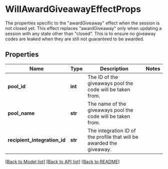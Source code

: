 # WillAwardGiveawayEffectProps

The properties specific to the \"awardGiveaway\" effect when the session is not closed yet. This effect replaces \"awardGiveaway\" only when updating a session with any state other than \"closed\". This is to ensure no giveaway codes are leaked when they are still not guaranteed to be awarded.
## Properties
Name | Type | Description | Notes
------------ | ------------- | ------------- | -------------
**pool_id** | **int** | The ID of the giveaways pool the code will be taken from. | 
**pool_name** | **str** | The name of the giveaways pool the code will be taken from. | 
**recipient_integration_id** | **str** | The integration ID of the profile that will be awarded the giveaway. | 

[[Back to Model list]](../README.md#documentation-for-models) [[Back to API list]](../README.md#documentation-for-api-endpoints) [[Back to README]](../README.md)


